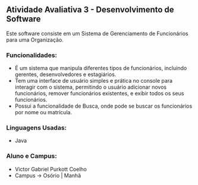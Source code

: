 ## Atividade Avaliativa 3 - Desenvolvimento de Software


Este software consiste em um Sistema de Gerenciamento de Funcionários para uma Organização.


### Funcionalidades:
- É um sistema que manipula diferentes tipos de funcionários, incluindo gerentes, desenvolvedores e estagiários.
- Tem uma interface de usuário simples e prática no console para interagir com o sistema, permitindo o usuário adicionar novos funcionários, remover funcionários existentes, e exibir todos os seus funcionários.
- Possui a funcionalidade de Busca, onde pode se buscar os funcionários por nome ou matrícula.


### Linguagens Usadas:
- Java


### Aluno e Campus:
- Victor Gabriel Purkott Coelho 
- Campus → Osório | Manhã
